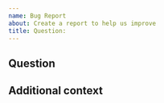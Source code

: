 ```yaml
---
name: Bug Report
about: Create a report to help us improve
title: Question:
---
```

<!--- Provide a general summary of the issue in the Title above -->

## Question

<!--- Provide your detailed question here -->

## Additional context
<!--- Optionally, supply any additional context of what you are trying to do -->


